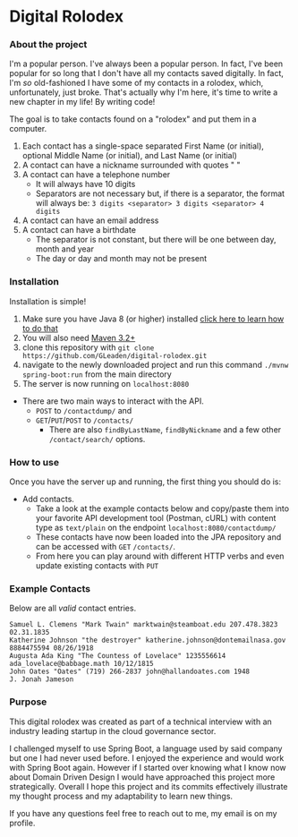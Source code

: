 # Digital Rolodex

### About the project

I'm a popular person. I've always been a popular person. In fact, I've been popular for so long that I don't have all my contacts saved digitally. In fact, I'm *so* old-fashioned I have some of my contacts in a rolodex, which, unfortunately, just broke. That's actually why I'm here, it's time to write a new chapter in my life! By writing code!

The goal is to take contacts found on a "rolodex" and put them in a computer.

1. Each contact has a single-space separated First Name (or initial), optional Middle Name (or initial), and Last Name (or initial)
2. A contact can have a nickname surrounded with quotes " "
3. A contact can have a telephone number
    * It will always have 10 digits
    * Separators are not necessary but, if there is a separator, the format will always be: `3 digits <separator> 3 digits <separator> 4 digits`
4. A contact can have an email address
5. A contact can have a birthdate
    * The separator is not constant, but there will be one between day, month and year
    * The day or day and month may not be present

### Installation
Installation is simple! 
1. Make sure you have Java 8 (or higher) installed [click here to learn how to do that]() 
2. You will also need [Maven 3.2+](https://maven.apache.org/download.cgi)
3. clone this repository with `git clone https://github.com/GLeaden/digital-rolodex.git`
4. navigate to the newly downloaded project and run this command `./mvnw spring-boot:run` from the main directory
5. The server is now running on `localhost:8080`


* There are two main ways to interact with the API.
  * `POST` to `/contactdump/` and
  * `GET`/`PUT`/`POST` to `/contacts/`
    * There are also `findByLastName`, `findByNickname` and a few other `/contact/search/` options.

### How to use
Once you have the server up and running, the first thing you should do is:
* Add contacts.
  * Take a look at the example contacts below and copy/paste them into your favorite API development tool (Postman, cURL) with content type as `text/plain` on the endpoint `localhost:8080/contactdump/`
  * These contacts have now been loaded into the JPA repository and can be accessed with `GET` `/contacts/`.
  * From here you can play around with different HTTP verbs and even update existing contacts with `PUT`

### Example Contacts
Below are all *valid* contact entries.
```
Samuel L. Clemens "Mark Twain" marktwain@steamboat.edu 207.478.3823 02.31.1835
Katherine Johnson "the destroyer" katherine.johnson@dontemailnasa.gov 8884475594 08/26/1918
Augusta Ada King "The Countess of Lovelace" 1235556614 ada_lovelace@babbage.math 10/12/1815
John Oates "Oates" (719) 266-2837 john@hallandoates.com 1948
J. Jonah Jameson
```

### Purpose
This digital rolodex was created as part of a technical interview with an industry leading startup in the cloud governance sector. 

I challenged myself to use Spring Boot, a language used by said company but one I had never used before. I enjoyed the experience and would work with Spring Boot again. However if I started over knowing what I know now about Domain Driven Design I would have approached this project more strategically. Overall I hope this project and its commits effectively illustrate my thought process and my adaptability to learn new things.

If you have any questions feel free to reach out to me, my email is on my profile.